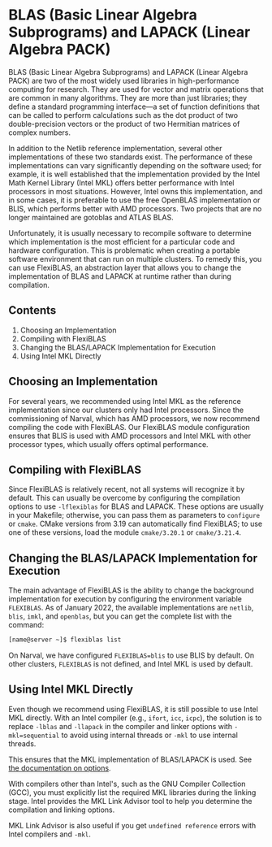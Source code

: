 # BLAS (Basic Linear Algebra Subprograms) and LAPACK (Linear Algebra PACK)

BLAS (Basic Linear Algebra Subprograms) and LAPACK (Linear Algebra PACK) are two of the most widely used libraries in high-performance computing for research. They are used for vector and matrix operations that are common in many algorithms.  They are more than just libraries; they define a standard programming interface—a set of function definitions that can be called to perform calculations such as the dot product of two double-precision vectors or the product of two Hermitian matrices of complex numbers.

In addition to the Netlib reference implementation, several other implementations of these two standards exist. The performance of these implementations can vary significantly depending on the software used; for example, it is well established that the implementation provided by the Intel Math Kernel Library (Intel MKL) offers better performance with Intel processors in most situations. However, Intel owns this implementation, and in some cases, it is preferable to use the free OpenBLAS implementation or BLIS, which performs better with AMD processors. Two projects that are no longer maintained are gotoblas and ATLAS BLAS.

Unfortunately, it is usually necessary to recompile software to determine which implementation is the most efficient for a particular code and hardware configuration. This is problematic when creating a portable software environment that can run on multiple clusters. To remedy this, you can use FlexiBLAS, an abstraction layer that allows you to change the implementation of BLAS and LAPACK at runtime rather than during compilation.


## Contents

1. Choosing an Implementation
2. Compiling with FlexiBLAS
3. Changing the BLAS/LAPACK Implementation for Execution
4. Using Intel MKL Directly


## Choosing an Implementation

For several years, we recommended using Intel MKL as the reference implementation since our clusters only had Intel processors. Since the commissioning of Narval, which has AMD processors, we now recommend compiling the code with FlexiBLAS.  Our FlexiBLAS module configuration ensures that BLIS is used with AMD processors and Intel MKL with other processor types, which usually offers optimal performance.


## Compiling with FlexiBLAS

Since FlexiBLAS is relatively recent, not all systems will recognize it by default.  This can usually be overcome by configuring the compilation options to use `-lflexiblas` for BLAS and LAPACK. These options are usually in your Makefile; otherwise, you can pass them as parameters to `configure` or `cmake`. CMake versions from 3.19 can automatically find FlexiBLAS; to use one of these versions, load the module `cmake/3.20.1` or `cmake/3.21.4`.


## Changing the BLAS/LAPACK Implementation for Execution

The main advantage of FlexiBLAS is the ability to change the background implementation for execution by configuring the environment variable `FLEXIBLAS`. As of January 2022, the available implementations are `netlib`, `blis`, `imkl`, and `openblas`, but you can get the complete list with the command:

```bash
[name@server ~]$ flexiblas list
```

On Narval, we have configured `FLEXIBLAS=blis` to use BLIS by default. On other clusters, `FLEXIBLAS` is not defined, and Intel MKL is used by default.


## Using Intel MKL Directly

Even though we recommend using FlexiBLAS, it is still possible to use Intel MKL directly. With an Intel compiler (e.g., `ifort`, `icc`, `icpc`), the solution is to replace `-lblas` and `-llapack` in the compiler and linker options with `-mkl=sequential` to avoid using internal threads or `-mkl` to use internal threads.

This ensures that the MKL implementation of BLAS/LAPACK is used. See [the documentation on options](link_to_documentation_here).

With compilers other than Intel's, such as the GNU Compiler Collection (GCC), you must explicitly list the required MKL libraries during the linking stage. Intel provides the MKL Link Advisor tool to help you determine the compilation and linking options.

MKL Link Advisor is also useful if you get `undefined reference` errors with Intel compilers and `-mkl`.
